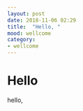 ```yaml
---
layout: post
date: 2018-11-06 02:29
title:  "Hello, "
mood: wellcome
category: 
- wellcome
---
```


# Hello

hello,